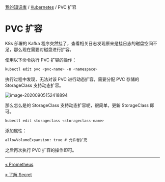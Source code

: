 [我的知识库](../README.md) / [Kubernetes](zz_generated_mdi.md) / PVC 扩容

# PVC 扩容

K8s 部署的 Kafka 程序突然挂了，查看相关日志发现原来是挂日志的磁盘空间不足，那么现在需要对磁盘进行扩容。

使用以下命令执行 PVC 扩容的操作：

```bash
kubectl edit pvc <pvc-name> -n <namespace>
```

执行过程中发现，无法对该 PVC 进行动态扩容，需要分配 PVC 存储的 StorageClass 支持动态扩容。

![image-20200905152418894](https://fs.poneding.com/images/image-20200905152418894.png)

那么怎么是的 StorageClass 支持动态扩容呢，很简单，更新 StorageClass 即可。

```bash
kubectl edit storageclass <storageclass-name>
```

添加属性：

```tex
allowVolumeExpansion: true # 允许卷扩充
```

之后再次执行 PVC 扩容的操作即可。

---
[« Prometheus](prometheus.md)

[» 了解 Secret](secret-understood.md)

